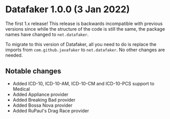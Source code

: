 # Datafaker 1.0.0 (3 Jan 2022)

The first 1.x release! This release is backwards incompatible with previous versions since while the structure
of the code is still the same, the package names have changed to `net.datafaker`. 

To migrate to this version of Datafaker, all you need to do is replace the imports from 
`com.github.javafaker` to `net.datafaker`. No other changes are needed.

## Notable changes

* Added ICD-10, ICD-10-AM, ICD-10-CM and ICD-10-PCS support to Medical
* Added Appliance provider
* Added Breaking Bad provider
* Added Bossa Nova provider
* Added RuPaul's Drag Race provider
